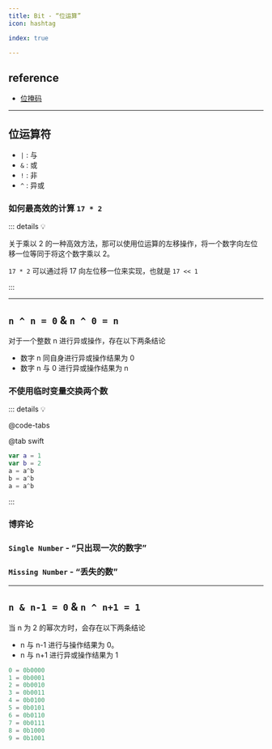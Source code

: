 ```yaml
---
title: Bit - “位运算”
icon: hashtag

index: true

---
```


<!-- more -->

## reference

- [位掩码](https://visualgo.net/zh/bitmask/print)

------

## 位运算符

  * `|` : 与
  * `&` : 或
  * `!` : 非
  * `^` : 异或

### 如何最高效的计算 `17 * 2`

::: details 💡

  关于乘以 2 的一种高效方法，那可以使用位运算的左移操作，将一个数字向左位移一位等同于将这个数字乘以 2。
  
  `17 * 2` 可以通过将 17 向左位移一位来实现，也就是 `17 << 1`

:::

------

## `n ^ n = 0` & `n ^ 0 = n`

  对于一个整数 n 进行异或操作，存在以下两条结论

  - 数字 n 同自身进行异或操作结果为 0
  - 数字 n 与 0 进行异或操作结果为 n

### 不使用临时变量交换两个数

::: details 💡

@code-tabs

@tab swift
```swift
var a = 1
var b = 2
a = a^b
b = a^b
a = a^b
```

:::

### 博弈论

<!-- 黑板异或游戏 -->
<!-- @include: @leetcode/problems/0x0800.md#0810 -->

### `Single Number` - “只出现一次的数字”

<!-- 只出现一次的数字 -->
<!-- @include: @leetcode/problems/0x0100.md#0136 -->

<!-- 只出现一次的数字 II -->
<!-- @include: @leetcode/problems/0x0100.md#0137 -->

<!-- 只出现一次的数字 III -->
<!-- @include: @leetcode/problems/0x0200.md#0260 -->
  
### `Missing Number` - “丢失的数”

<!-- 丢失的数字 -->
<!-- @include: @leetcode/problems/0x0200.md#0268 -->

------

## `n & n-1 = 0` & `n ^ n+1 = 1`

  当 n 为 2 的幂次方时，会存在以下两条结论

  - n 与 n-1 进行与操作结果为 0。
  - n 与 n+1 进行异或操作结果为 1

```c
0 = 0b0000
1 = 0b0001
2 = 0b0010
3 = 0b0011
4 = 0b0100
5 = 0b0101
6 = 0b0110
7 = 0b0111
8 = 0b1000
9 = 0b1001
```

<!-- @include: @leetcode/problems/0x0200.md#0231 -->

<!-- @include: @leetcode/problems/0x0300.md#0326 -->

<!-- @include: @leetcode/problems/0x0300.md#0342 -->